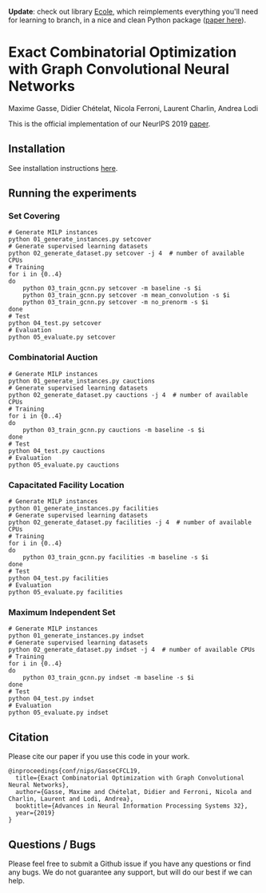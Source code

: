 __Update__: check out library [Ecole](https://doc.ecole.ai), which reimplements everything you'll need for learning to branch, in a nice and clean Python package ([paper here](https://arxiv.org/abs/2011.06069)).

# Exact Combinatorial Optimization with Graph Convolutional Neural Networks

Maxime Gasse, Didier Chételat, Nicola Ferroni, Laurent Charlin, Andrea Lodi

This is the official implementation of our NeurIPS 2019 [paper](https://arxiv.org/abs/1906.01629).

## Installation

See installation instructions [here](INSTALL.md).

## Running the experiments

### Set Covering
```
# Generate MILP instances
python 01_generate_instances.py setcover
# Generate supervised learning datasets
python 02_generate_dataset.py setcover -j 4  # number of available CPUs
# Training
for i in {0..4}
do
    python 03_train_gcnn.py setcover -m baseline -s $i
    python 03_train_gcnn.py setcover -m mean_convolution -s $i
    python 03_train_gcnn.py setcover -m no_prenorm -s $i
done
# Test
python 04_test.py setcover
# Evaluation
python 05_evaluate.py setcover
```

### Combinatorial Auction
```
# Generate MILP instances
python 01_generate_instances.py cauctions
# Generate supervised learning datasets
python 02_generate_dataset.py cauctions -j 4  # number of available CPUs
# Training
for i in {0..4}
do
    python 03_train_gcnn.py cauctions -m baseline -s $i
done
# Test
python 04_test.py cauctions
# Evaluation
python 05_evaluate.py cauctions
```

### Capacitated Facility Location
```
# Generate MILP instances
python 01_generate_instances.py facilities
# Generate supervised learning datasets
python 02_generate_dataset.py facilities -j 4  # number of available CPUs
# Training
for i in {0..4}
do
    python 03_train_gcnn.py facilities -m baseline -s $i
done
# Test
python 04_test.py facilities
# Evaluation
python 05_evaluate.py facilities
```

### Maximum Independent Set
```
# Generate MILP instances
python 01_generate_instances.py indset
# Generate supervised learning datasets
python 02_generate_dataset.py indset -j 4  # number of available CPUs
# Training
for i in {0..4}
do
    python 03_train_gcnn.py indset -m baseline -s $i
done
# Test
python 04_test.py indset
# Evaluation
python 05_evaluate.py indset
```

## Citation
Please cite our paper if you use this code in your work.
```
@inproceedings{conf/nips/GasseCFCL19,
  title={Exact Combinatorial Optimization with Graph Convolutional Neural Networks},
  author={Gasse, Maxime and Chételat, Didier and Ferroni, Nicola and Charlin, Laurent and Lodi, Andrea},
  booktitle={Advances in Neural Information Processing Systems 32},
  year={2019}
}
```

## Questions / Bugs
Please feel free to submit a Github issue if you have any questions or find any bugs. We do not guarantee any support, but will do our best if we can help.

